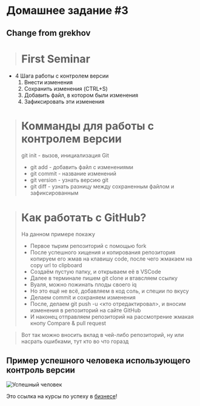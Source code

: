 # Домашнее задание #3

## Change from grekhov

> # First Seminar
+ 4 Шага работы с контролем версии 
  1. Внести изменения
  2. Сохранить изменения (CTRL+S)
  3. Добавить файл, в котором были изменения 
  4. Зафиксировать эти изменения
> # Комманды для работы с контролем версии
> git init - вызов, инициализация Git 
> * git add - добавить файл с изменениями 
> * git commit - название изменений 
> * git version - узнать версию git 
> * git diff - узнать разницу между сохраненным файлом и зафиксированным 

> # Как работать с GitHub?
>  На данном примере покажу
> * Первое тырим репозиторий с помощью fork 
> * После успешного хищения и копирования репозитория копируем его жмав на клавишу code, после чего жмакаем на copy url to clipboard
> * Создаём пустую папку, и открываем её в VSCode 
> * Далее в терминале пишем git clone и втавсляем ссылку
> * Вуаля, можно пожинать плоды своего iq
> * Но это ещё не всё, добавляем в код соль, и специи по вкусу
> * Делаем commit и сохраняем изменения 
> * После, делаем git push -u <кто отредактировал>, и вносим изменения в репозиторий на сайте GitHub
> * И наконец отправляем репозиторий на рассмотрение жмакая кнопу Compare & pull request

> Вот так можно вносить вклад в чей-либо репозиторий, ну или насрать ошибками, тут кто во что горазд


## Пример успешного человека использующего контроль версии
![Успешный человек](BuisnessMan.jpg "Успешный бизнесмен с телефоном")


Это ссылка на курсы по успеху в [бизнесе](https://www.youtube.com/watch?v=dQw4w9WgXcQ "Гайды по успеху")!